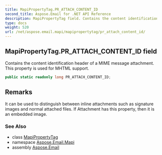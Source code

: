```yaml
---
title: MapiPropertyTag.PR_ATTACH_CONTENT_ID
second_title: Aspose.Email for .NET API Reference
description: MapiPropertyTag field. Contains the content identification header of a MIME message attachment. This property is used for MHTML support
type: docs
weight: 520
url: /net/aspose.email.mapi/mapipropertytag/pr_attach_content_id/
---
```

## MapiPropertyTag.PR_ATTACH_CONTENT_ID field

Contains the content identification header of a MIME message attachment. This property is used for MHTML support.

```csharp
public static readonly long PR_ATTACH_CONTENT_ID;
```

## Remarks

It can be used to distinguish between inline attachments such as signature images and normal attached files. If Attachment has this property, then it is an embedded image.

### See Also

* class [MapiPropertyTag](../)
* namespace [Aspose.Email.Mapi](../../mapipropertytag/)
* assembly [Aspose.Email](../../../)


